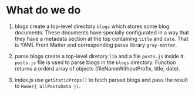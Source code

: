 # What do we do

1. blogs
   create a top-level directory `blogs` which stores some blog documents. These documents have specially configurated in a way that they have a metadata section at the top containing `title` and `date`. That is YAML Front Matter and corresponding parse library `gray-matter`.

2. parse blogs
   create a top-level diretory `lib` and a file `posts.js` inside it. `posts.js` file is used to parse blogs in the `blogs` directory. Function returns a orderd array of objects (fileNameWithoutProfix, title, date).

3. index.js
   use `getStaticProps()` to fetch parsed blogs and pass the result to `Home({ allPostsData })`.
   